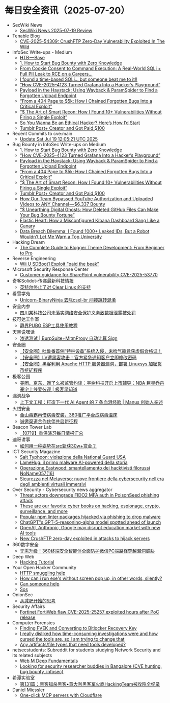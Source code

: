 # 每日安全资讯（2025-07-20）

- SecWiki News
  - [SecWiki News 2025-07-19 Review](http://www.sec-wiki.com/?2025-07-19)
- Tenable Blog
  - [CVE-2025-54309: CrushFTP Zero-Day Vulnerability Exploited In The Wild](https://www.tenable.com/blog/cve-2025-54309-crushftp-zero-day-vulnerability-exploited-in-the-wild)
- InfoSec Write-ups - Medium
  - [HTB — Base](https://infosecwriteups.com/htb-base-d19c43f25362?source=rss----7b722bfd1b8d---4)
  - [1. How to Start Bug Bounty with Zero Knowledge](https://infosecwriteups.com/1-how-to-start-bug-bounty-with-zero-knowledge-5178f12f6529?source=rss----7b722bfd1b8d---4)
  - [From Cookie Consent to Command Execution: A Real-World SQLi + Full PII Leak to RCE on a Careers…](https://infosecwriteups.com/from-cookie-consent-to-command-execution-a-real-world-sqli-full-pii-leak-to-rce-on-a-careers-a8c554521d9e?source=rss----7b722bfd1b8d---4)
  - [I found a time-based SQLi… but someone beat me to it!!](https://infosecwriteups.com/i-found-a-time-based-sqli-but-someone-beat-me-to-it-f62c19661ba5?source=rss----7b722bfd1b8d---4)
  - [“How CVE-2025–4123 Turned Grafana Into a Hacker’s Playground”](https://infosecwriteups.com/how-cve-2025-4123-turned-grafana-into-a-hackers-playground-f93a45bde714?source=rss----7b722bfd1b8d---4)
  - [Payload in the Haystack: Using Wayback & ParamSpider to Find a Forgotten Upload Endpoint](https://infosecwriteups.com/payload-in-the-haystack-using-wayback-paramspider-to-find-a-forgotten-upload-endpoint-913e80351b9b?source=rss----7b722bfd1b8d---4)
  - [“From a 404 Page to $5k: How I Chained Forgotten Bugs Into a Critical Exploit”](https://infosecwriteups.com/from-a-404-page-to-5k-how-i-chained-forgotten-bugs-into-a-critical-exploit-cbb88e0f6516?source=rss----7b722bfd1b8d---4)
  - [“$ The Art of Smart Recon: How I Found 10+ Vulnerabilities Without Firing a Single Exploit”](https://infosecwriteups.com/the-art-of-smart-recon-how-i-found-100-vulnerabilities-without-firing-a-single-exploit-5519848433b4?source=rss----7b722bfd1b8d---4)
  - [So You Wanna Be an Ethical Hacker? Here’s How I’d Start](https://infosecwriteups.com/so-you-wanna-be-an-ethical-hacker-heres-how-i-d-start-91cfe7852b3b?source=rss----7b722bfd1b8d---4)
  - [Tumblr Post+ Creator and Got Paid $100](https://infosecwriteups.com/tumblr-post-creator-and-got-paid-100-e3659f776cb5?source=rss----7b722bfd1b8d---4)
- Recent Commits to cve:main
  - [Update Sat Jul 19 12:05:21 UTC 2025](https://github.com/trickest/cve/commit/cd799fe124e7a752b9097525eb82fd3713620ce2)
- Bug Bounty in InfoSec Write-ups on Medium
  - [1. How to Start Bug Bounty with Zero Knowledge](https://infosecwriteups.com/1-how-to-start-bug-bounty-with-zero-knowledge-5178f12f6529?source=rss----7b722bfd1b8d--bug_bounty)
  - [“How CVE-2025–4123 Turned Grafana Into a Hacker’s Playground”](https://infosecwriteups.com/how-cve-2025-4123-turned-grafana-into-a-hackers-playground-f93a45bde714?source=rss----7b722bfd1b8d--bug_bounty)
  - [Payload in the Haystack: Using Wayback & ParamSpider to Find a Forgotten Upload Endpoint](https://infosecwriteups.com/payload-in-the-haystack-using-wayback-paramspider-to-find-a-forgotten-upload-endpoint-913e80351b9b?source=rss----7b722bfd1b8d--bug_bounty)
  - [“From a 404 Page to $5k: How I Chained Forgotten Bugs Into a Critical Exploit”](https://infosecwriteups.com/from-a-404-page-to-5k-how-i-chained-forgotten-bugs-into-a-critical-exploit-cbb88e0f6516?source=rss----7b722bfd1b8d--bug_bounty)
  - [“$ The Art of Smart Recon: How I Found 10+ Vulnerabilities Without Firing a Single Exploit”](https://infosecwriteups.com/the-art-of-smart-recon-how-i-found-100-vulnerabilities-without-firing-a-single-exploit-5519848433b4?source=rss----7b722bfd1b8d--bug_bounty)
  - [Tumblr Post+ Creator and Got Paid $100](https://infosecwriteups.com/tumblr-post-creator-and-got-paid-100-e3659f776cb5?source=rss----7b722bfd1b8d--bug_bounty)
  - [How Our Team Bypassed YouTube Authorization and Uploaded Videos to ANY Channel — $6,337 Bounty](https://infosecwriteups.com/how-our-team-bypassed-youtube-authorization-and-uploaded-videos-to-any-channel-6-337-bounty-d39df15f11df?source=rss----7b722bfd1b8d--bug_bounty)
  - [“$ Unearthing Digital Ghosts: How Deleted GitHub Files Can Make Your Bug Bounty Fortune”](https://infosecwriteups.com/unearthing-digital-ghosts-how-deleted-github-files-can-make-your-bug-bounty-fortune-e3335a74a049?source=rss----7b722bfd1b8d--bug_bounty)
  - [Elastic Heart: How a Misconfigured Kibana Dashboard Sang Like a Canary](https://infosecwriteups.com/elastic-heart-how-a-misconfigured-kibana-dashboard-sang-like-a-canary-b719c7377964?source=rss----7b722bfd1b8d--bug_bounty)
  - [Data Breach Dilemma: I Found 1000+ Leaked IDs, But a Robot Wouldn’t Let Me Warn a Top University](https://infosecwriteups.com/data-breach-dilemma-i-found-1000-leaked-ids-but-a-robot-wouldnt-let-me-warn-a-top-university-50d876970813?source=rss----7b722bfd1b8d--bug_bounty)
- Hacking Dream
  - [The Complete Guide to Blogger Theme Development: From Beginner to Pro](https://www.hackingdream.net/2025/07/complete-guide-to-blogger-theme-development.html)
- Reverse Engineering
  - [Wii U SDBoot1 Exploit “paid the beak”](https://www.reddit.com/r/ReverseEngineering/comments/1m3ksxz/wii_u_sdboot1_exploit_paid_the_beak/)
- Microsoft Security Response Center
  - [Customer guidance for SharePoint vulnerability CVE-2025-53770](https://msrc.microsoft.com/blog/2025/07/customer-guidance-for-sharepoint-vulnerability-cve-2025-53770/)
- 奇客Solidot–传递最新科技情报
  - [英特尔终止了对 Clear Linux 的支持](https://www.solidot.org/story?sid=81835)
- 看雪学苑
  - [Unicorn-BinaryNinja 去除csel-br 间接跳转混淆](https://mp.weixin.qq.com/s?__biz=MjM5NTc2MDYxMw==&mid=2458597380&idx=2&sn=318b1e941f4114007fc48a0d61d0abda)
- 安全内参
  - [四川某科技公司未落实网络安全保护义务致数据泄露被处罚](https://mp.weixin.qq.com/s?__biz=MzI4NDY2MDMwMw==&mid=2247514709&idx=1&sn=71efdee64cfb38b2c84834827fb73c1b)
- 技可达工作室
  - [静界PUBG  ESP工具使用教程](https://mp.weixin.qq.com/s?__biz=MzU3NDY1NTYyOQ==&mid=2247486090&idx=1&sn=8e9829d29209f4f447cf933265709797)
- 天黑说嘿话
  - [渗透测试 | BurpSuite+MitmProxy 自动计算 Sign](https://mp.weixin.qq.com/s?__biz=MzI5NTQ5MTAzMA==&mid=2247484519&idx=1&sn=3ac2267df3fe3ed133359b307b4fffc5)
- 安全圈
  - [【安全圈】吐鲁番首例“特种设备”系统入侵，未检气瓶竟获虚假合格证！](https://mp.weixin.qq.com/s?__biz=MzIzMzE4NDU1OQ==&mid=2652070725&idx=1&sn=982b3d7e4a51d4cedb62c1c5ac08a23c)
  - [【安全圈】LV遭黑客攻击！官方紧急通知客户立即修改密码](https://mp.weixin.qq.com/s?__biz=MzIzMzE4NDU1OQ==&mid=2652070725&idx=2&sn=ffa655ec005a16609cb9bbeb76295759)
  - [【安全圈】黑客利用 Apache HTTP 服务器漏洞，部署 Linuxsys 加密货币挖矿程序](https://mp.weixin.qq.com/s?__biz=MzIzMzE4NDU1OQ==&mid=2652070725&idx=3&sn=0ed096ca126a498dcb6caff13372e355)
- 极客公园
  - [美团、京东、饿了么被监管约谈；宇树科技开启上市辅导；NBA 巨星乔丹豪宅上线爱彼迎 | 极客早知道](https://mp.weixin.qq.com/s?__biz=MTMwNDMwODQ0MQ==&mid=2653083063&idx=1&sn=5c8339da8d78526aef1222cb5a775e90)
- 漏洞战争
  - [上下文工程：打造下一代 AI Agent 的 7 条血泪经验 | Manus 创始人亲述](https://mp.weixin.qq.com/s?__biz=MzU0MzgzNTU0Mw==&mid=2247485992&idx=1&sn=ddf4730c8d67a2dbe9d18561f479fa06)
- 火绒安全
  - [金山毒霸再借病毒安装，360推广平台成病毒温床](https://mp.weixin.qq.com/s?__biz=MzI3NjYzMDM1Mg==&mid=2247526107&idx=1&sn=73f35c146e6f0c9151e5820d6470afce)
  - [诚邀渠道合作伙伴共启新征程](https://mp.weixin.qq.com/s?__biz=MzI3NjYzMDM1Mg==&mid=2247526107&idx=2&sn=99ac217eb4bb5d392e4e98abf75d94b0)
- Beacon Tower Lab
  - [【0719】重保演习每日情报汇总](https://mp.weixin.qq.com/s?__biz=MzkyNzcxNTczNA==&mid=2247487660&idx=1&sn=8d5611731ca127bc68a4e4183fe25fe4)
- 迪哥讲事
  - [如何用一种姿势在src斩获30w+赏金？](https://mp.weixin.qq.com/s?__biz=MzIzMTIzNTM0MA==&mid=2247497908&idx=1&sn=d3b369b7be9623e74d5126ea31a92cf3)
- ICT Security Magazine
  - [Salt Typhoon: violazione della National Guard USA](https://www.ictsecuritymagazine.com/notizie/gruppo-salt-typhoon/)
  - [LameHug: il primo malware AI-powered della storia](https://www.ictsecuritymagazine.com/notizie/lamehug-malware-ai-powered/)
  - [Operazione Eastwood: smantellamento dei hacktivisti filorussi NoName057(16)](https://www.ictsecuritymagazine.com/notizie/operazione-eastwood/)
  - [Sicurezza nel Metaverso: nuove frontiere della cybersecurity nell’era degli ambienti virtuali immersivi](https://www.ictsecuritymagazine.com/articoli/metaverso/)
- Over Security - Cybersecurity news aggregator
  - [Threat actors downgrade FIDO2 MFA auth in PoisonSeed phishing attack](https://www.bleepingcomputer.com/news/security/threat-actors-downgrade-fido2-mfa-auth-in-poisonseed-phishing-attack/)
  - [These are our favorite cyber books on hacking, espionage, crypto, surveillance, and more](https://techcrunch.com/2025/07/19/these-are-our-favorite-cyber-books-on-hacking-espionage-crypto-surveillance-and-more/)
  - [Popular npm linter packages hijacked via phishing to drop malware](https://www.bleepingcomputer.com/news/security/popular-npm-linter-packages-hijacked-via-phishing-to-drop-malware/)
  - [ChatGPT"s GPT-5-reasoning-alpha model spotted ahead of launch](https://www.bleepingcomputer.com/news/artificial-intelligence/chatgpts-gpt-5-reasoning-alpha-model-spotted-ahead-of-launch/)
  - [OpenAI, Anthropic, Google may disrupt education market with new AI tools](https://www.bleepingcomputer.com/news/artificial-intelligence/openai-anthropic-google-may-disrupt-education-market-with-new-ai-tools/)
  - [New CrushFTP zero-day exploited in attacks to hijack servers](https://www.bleepingcomputer.com/news/security/new-crushftp-zero-day-exploited-in-attacks-to-hijack-servers/)
- 360数字安全
  - [无需升级！360终端安全智能体全面防护微信PC端路径穿越漏洞威胁](https://mp.weixin.qq.com/s?__biz=MzA4MTg0MDQ4Nw==&mid=2247581322&idx=1&sn=baf9027c193bf64dd369e81724d98582)
- Deep Web
  - [Hacking Tutorial](https://www.reddit.com/r/deepweb/comments/1m42q9d/hacking_tutorial/)
- Your Open Hacker Community
  - [HTTP smuggling help](https://www.reddit.com/r/HowToHack/comments/1m4a4ci/http_smuggling_help/)
  - [How can i run exe's without screen pop up, in other words, silently?](https://www.reddit.com/r/HowToHack/comments/1m45941/how_can_i_run_exes_without_screen_pop_up_in_other/)
  - [Can someone help](https://www.reddit.com/r/HowToHack/comments/1m431aw/can_someone_help/)
  - [Sos](https://www.reddit.com/r/HowToHack/comments/1m3yejf/sos/)
- OnionSec
  - [从减肥开始的思考](https://mp.weixin.qq.com/s?__biz=MzUyMTUwMzI3Ng==&mid=2247485605&idx=1&sn=ac2b59fa0f9eb7e12e52e4618012d7d9)
- Security Affairs
  - [Fortinet FortiWeb flaw CVE-2025-25257 exploited hours after PoC release](https://securityaffairs.com/180118/hacking/fortinet-fortiweb-flaw-cve-2025-25257-exploited-hours-after-poc-release.html)
- Computer Forensics
  - [Finding FVEK and Converting to Bitlocker Recovery Key](https://www.reddit.com/r/computerforensics/comments/1m47w1j/finding_fvek_and_converting_to_bitlocker_recovery/)
  - [I really disliked how time-consuming investigations were and how cursed the tools are, so I am trying to change that](https://www.reddit.com/r/computerforensics/comments/1m3ptvg/i_really_disliked_how_timeconsuming/)
  - [Any artifacts/file types that need tools developed?](https://www.reddit.com/r/computerforensics/comments/1m3yhj0/any_artifactsfile_types_that_need_tools_developed/)
- netsecstudents: Subreddit for students studying Network Security and its related subjects
  - [Web M Deep Fundamentals](https://www.reddit.com/r/netsecstudents/comments/1m43znk/web_m_deep_fundamentals/)
  - [Looking for security researcher buddies in Bangalore (CVE hunting, bug bounty, infosec)](https://www.reddit.com/r/netsecstudents/comments/1m3nx82/looking_for_security_researcher_buddies_in/)
- 希潭实验室
  - [第131篇：黑客猎杀黑客•意大利黑客军火商HackingTeam被攻陷全纪录](https://mp.weixin.qq.com/s?__biz=MzkzMjI1NjI3Ng==&mid=2247487672&idx=1&sn=80f59a735fb551fbad77704f0fafc4dd)
- Daniel Miessler
  - [One-click MCP servers with Cloudflare](https://danielmiessler.com/blog/one-click-mcp-servers-cloudflare)

